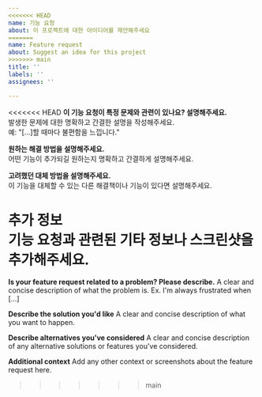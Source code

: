 ```yaml
---
<<<<<<< HEAD
name: 기능 요청
about: 이 프로젝트에 대한 아이디어를 제안해주세요
=======
name: Feature request
about: Suggest an idea for this project
>>>>>>> main
title: ''
labels: ''
assignees: ''

---
```


<<<<<<< HEAD
**이 기능 요청이 특정 문제와 관련이 있나요? 설명해주세요.**  
발생한 문제에 대한 명확하고 간결한 설명을 작성해주세요.  
예: "[...]할 때마다 불편함을 느낍니다."

**원하는 해결 방법을 설명해주세요.**  
어떤 기능이 추가되길 원하는지 명확하고 간결하게 설명해주세요.

**고려했던 대체 방법을 설명해주세요.**  
이 기능을 대체할 수 있는 다른 해결책이나 기능이 있다면 설명해주세요.

**추가 정보**  
기능 요청과 관련된 기타 정보나 스크린샷을 추가해주세요.
=======
**Is your feature request related to a problem? Please describe.**
A clear and concise description of what the problem is. Ex. I'm always frustrated when [...]

**Describe the solution you'd like**
A clear and concise description of what you want to happen.

**Describe alternatives you've considered**
A clear and concise description of any alternative solutions or features you've considered.

**Additional context**
Add any other context or screenshots about the feature request here.
>>>>>>> main
